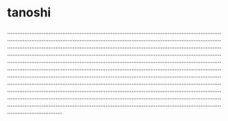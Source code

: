 # tanoshi

....................................................................................................................................................................................................................................................................................................................................................................................................................................................................................................................................................................................................................................................................................................................................................................................................................................................................................................................................................................................................................................................................................................................................................................................................................................................................................................................................................................................................................................................